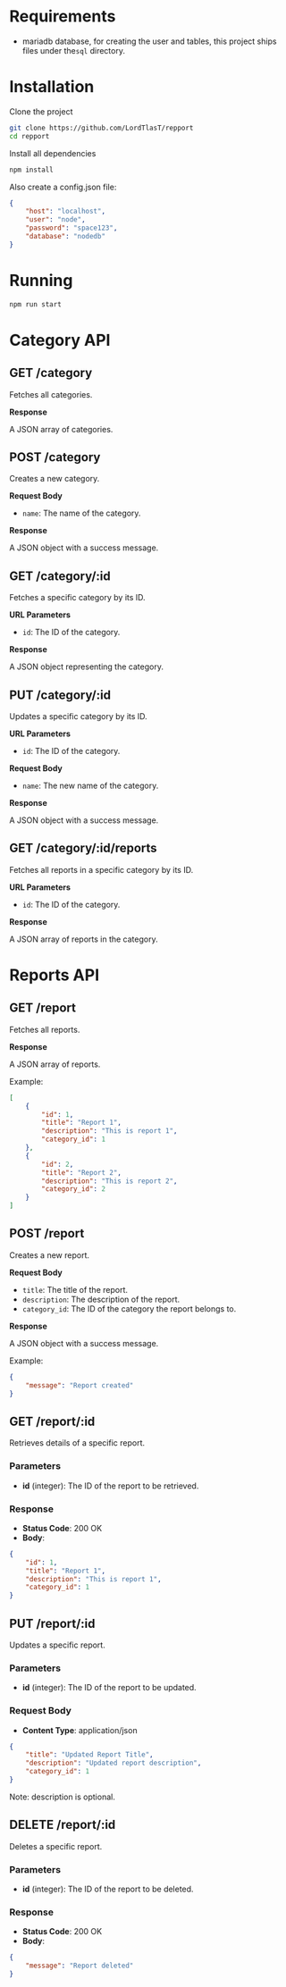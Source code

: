 # Requirements
- mariadb database, for creating the user and tables, this project ships files under the`sql` directory.

# Installation
Clone the project
```sh
git clone https://github.com/LordTlasT/repport
cd repport
```
Install all dependencies
```sh
npm install
```
Also create a config.json file:
```json
{
    "host": "localhost",
    "user": "node",
    "password": "space123",
    "database": "nodedb"
}
```

# Running
```sh
npm run start
```

# Category API

## GET /category

Fetches all categories.

**Response**

A JSON array of categories.


## POST /category

Creates a new category.

**Request Body**

- `name`: The name of the category.

**Response**

A JSON object with a success message.


## GET /category/:id

Fetches a specific category by its ID.

**URL Parameters**

- `id`: The ID of the category.

**Response**

A JSON object representing the category.


## PUT /category/:id

Updates a specific category by its ID.

**URL Parameters**

- `id`: The ID of the category.

**Request Body**

- `name`: The new name of the category.

**Response**

A JSON object with a success message.


## GET /category/:id/reports

Fetches all reports in a specific category by its ID.

**URL Parameters**

- `id`: The ID of the category.

**Response**

A JSON array of reports in the category.

# Reports API

## GET /report

Fetches all reports.

**Response**

A JSON array of reports.

Example:

```json
[
    {
        "id": 1,
        "title": "Report 1",
        "description": "This is report 1",
        "category_id": 1
    },
    {
        "id": 2,
        "title": "Report 2",
        "description": "This is report 2",
        "category_id": 2
    }
]
```


## POST /report

Creates a new report.

**Request Body**

- `title`: The title of the report.
- `description`: The description of the report.
- `category_id`: The ID of the category the report belongs to.

**Response**

A JSON object with a success message.

Example:

```json
{
    "message": "Report created"
}
```

## GET /report/:id

Retrieves details of a specific report.

### Parameters

- **id** (integer): The ID of the report to be retrieved.

### Response

- **Status Code**: 200 OK
- **Body**:

```json
{
    "id": 1,
    "title": "Report 1",
    "description": "This is report 1",
    "category_id": 1
}
```


## PUT /report/:id

Updates a specific report.

### Parameters

- **id** (integer): The ID of the report to be updated.

### Request Body

- **Content Type**: application/json

```json
{
    "title": "Updated Report Title",
    "description": "Updated report description",
    "category_id": 1
}
```
Note: description is optional.


## DELETE /report/:id

Deletes a specific report.

### Parameters

- **id** (integer): The ID of the report to be deleted.

### Response

- **Status Code**: 200 OK
- **Body**:

```json
{
    "message": "Report deleted"
}
```